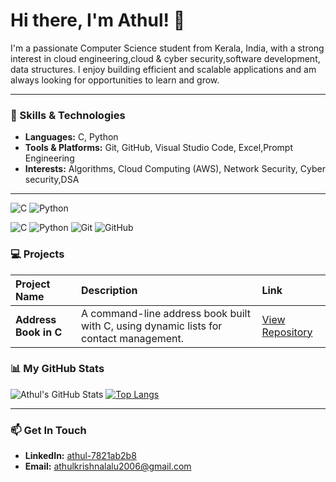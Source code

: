 # Hi there, I'm Athul! 👋

I'm a passionate Computer Science student from Kerala, India, with a strong interest in cloud engineering,cloud & cyber security,software development, data structures. I enjoy building efficient and scalable applications and am always looking for opportunities to learn and grow.

---

### 🔧 Skills & Technologies

-   **Languages:** C, Python
-   **Tools & Platforms:** Git, GitHub, Visual Studio Code, Excel,Prompt Engineering
-   **Interests:** Algorithms, Cloud Computing (AWS), Network Security, Cyber security,DSA

---
![C](https://img.shields.io/badge/C-A8B9CC?style=for-the-badge&logo=c&logoColor=white)
![Python](https://img.shields.io/badge/Python-3776AB?style=for-the-badge&logo=python&logoColor=white)

![C](https://img.shields.io/badge/C-A8B9CC?style=for-the-badge&logo=c&logoColor=white)
![Python](https://img.shields.io/badge/Python-3776AB?style=for-the-badge&logo=python&logoColor=white)
![Git](https://img.shields.io/badge/Git-F05032?style=for-the-badge&logo=git&logoColor=white)
![GitHub](https://img.shields.io/badge/GitHub-181717?style=for-the-badge&logo=github&logoColor=white)



### 💻 Projects

| Project Name | Description | Link |
| :--- | :--- | :--- |
| **Address Book in C** | A command-line address book built with C, using dynamic lists for contact management. | [View Repository](https://github.com/SpikIKid/DYNAMIC-ADDRESS-BOOK) |


### 📊 My GitHub Stats

![Athul's GitHub Stats](https://github-readme-stats.vercel.app/api?username=SpikIKid&show_icons=true&theme=radical&hide_border=true)
[![Top Langs](https://github-readme-stats.vercel.app/api/top-langs/?username=SpikIKid&layout=compact&theme=radical&hide_border=true)](https://github.com/anuraghazra/github-readme-stats)

---

### 📫 Get In Touch

- **LinkedIn:** [athul-7821ab2b8](https://www.linkedin.com/in/athul-7821ab2b8)
- **Email:** athulkrishnalalu2006@gmail.com


